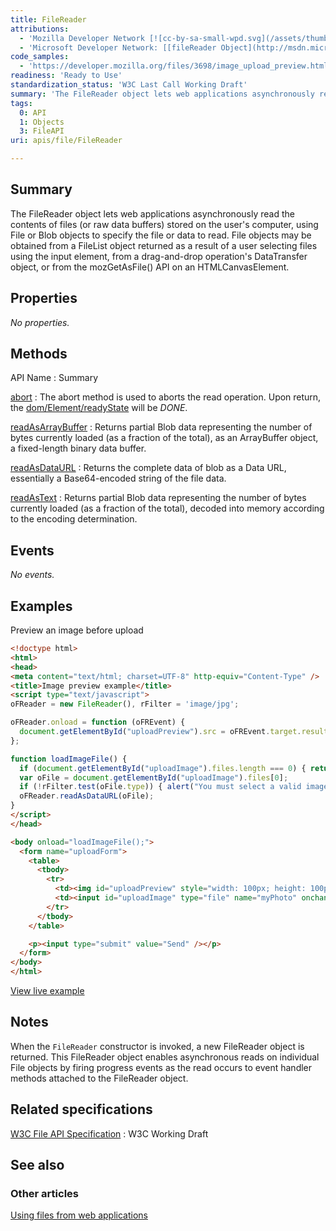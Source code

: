 ```yaml
---
title: FileReader
attributions:
  - 'Mozilla Developer Network [![cc-by-sa-small-wpd.svg](/assets/thumb/8/8c/cc-by-sa-small-wpd.svg/120px-cc-by-sa-small-wpd.svg.png)](http://creativecommons.org/licenses/by-sa/3.0/us/): [[FileReader](https://developer.mozilla.org/en-US/docs/Web/API/FileReader) Article]'
  - 'Microsoft Developer Network: [[fileReader Object](http://msdn.microsoft.com/en-us/library/ie/hh772310(v=vs.85).aspx) Article]'
code_samples:
  - 'https://developer.mozilla.org/files/3698/image_upload_preview.html'
readiness: 'Ready to Use'
standardization_status: 'W3C Last Call Working Draft'
summary: 'The FileReader object lets web applications asynchronously read the contents of files (or raw data buffers) stored on the user''s computer, using File or Blob objects to specify the file or data to read. File objects may be obtained from a FileList object returned as a result of a user selecting files using the input element, from a drag-and-drop operation''s DataTransfer object, or from the mozGetAsFile() API on an HTMLCanvasElement.'
tags:
  0: API
  1: Objects
  3: FileAPI
uri: apis/file/FileReader

---
```

## Summary

The FileReader object lets web applications asynchronously read the contents of files (or raw data buffers) stored on the user's computer, using File or Blob objects to specify the file or data to read. File objects may be obtained from a FileList object returned as a result of a user selecting files using the input element, from a drag-and-drop operation's DataTransfer object, or from the mozGetAsFile() API on an HTMLCanvasElement.

## Properties

*No properties.*

## Methods

API Name
:   Summary

[abort](/apis/file/FileReader/abort)
:   The abort method is used to aborts the read operation. Upon return, the [dom/Element/readyState](/dom/Element/readyState) will be *DONE*.

[readAsArrayBuffer](/apis/file/FileReader/readAsArrayBuffer)
:   Returns partial Blob data representing the number of bytes currently loaded (as a fraction of the total), as an ArrayBuffer object, a fixed-length binary data buffer.

[readAsDataURL](/apis/file/FileReader/readAsDataURL)
:   Returns the complete data of blob as a Data URL, essentially a Base64-encoded string of the file data.

[readAsText](/apis/file/FileReader/readAsText)
:   Returns partial Blob data representing the number of bytes currently loaded (as a fraction of the total), decoded into memory according to the encoding determination.

## Events

*No events.*

## Examples

Preview an image before upload

``` html
<!doctype html>
<html>
<head>
<meta content="text/html; charset=UTF-8" http-equiv="Content-Type" />
<title>Image preview example</title>
<script type="text/javascript">
oFReader = new FileReader(), rFilter = 'image/jpg';

oFReader.onload = function (oFREvent) {
  document.getElementById("uploadPreview").src = oFREvent.target.result;
};

function loadImageFile() {
  if (document.getElementById("uploadImage").files.length === 0) { return; }
  var oFile = document.getElementById("uploadImage").files[0];
  if (!rFilter.test(oFile.type)) { alert("You must select a valid image file!"); return; }
  oFReader.readAsDataURL(oFile);
}
</script>
</head>

<body onload="loadImageFile();">
  <form name="uploadForm">
    <table>
      <tbody>
        <tr>
          <td><img id="uploadPreview" style="width: 100px; height: 100px;" src="" alt="Image preview" /></td>
          <td><input id="uploadImage" type="file" name="myPhoto" onchange="loadImageFile();" /></td>
        </tr>
      </tbody>
    </table>

    <p><input type="submit" value="Send" /></p>
  </form>
</body>
</html>
```

[View live example](https://developer.mozilla.org/files/3698/image_upload_preview.html)

## Notes

When the `FileReader` constructor is invoked, a new FileReader object is returned. This FileReader object enables asynchronous reads on individual File objects by firing progress events as the read occurs to event handler methods attached to the FileReader object.

## Related specifications

[W3C File API Specification](http://www.w3.org/TR/FileAPI)
:   W3C Working Draft

## See also

### Other articles

[Using files from web applications](https://developer.mozilla.org/en-US/docs/Using_files_from_web_applications)
